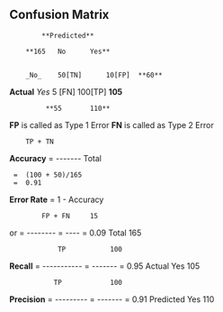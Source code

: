 ## Confusion Matrix


			**Predicted**

		**165	No	    Yes**


		_No_	50[TN]	    10[FP]	**60**
**Actual**
		_Yes_	5 [FN]	    100[TP]	**105**

			 **55	    110**


**FP** is called as Type 1 Error
**FN** is called as Type 2 Error


		TP + TN
**Accuracy** = 	-------
		Total	

	 = 	(100 + 50)/165
	 = 	0.91


**Error Rate**  =  1 - Accuracy

			FP + FN		15	
or		=	--------  = 	----	= 0.09
 			 Total		165


		  	    TP			 100	
**Recall**	=  	----------- 	=	------- = 0.95
		    	  Actual Yes		 105

			   TP			 100
**Precision**	= 	---------	=	------- = 0.91
			 Predicted Yes		 110

		 